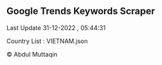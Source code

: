 

## Google Trends Keywords Scraper 
 
Last Update 31-12-2022 , 05:44:31

Country List :
VIETNAM.json



© Abdul Muttaqin 
